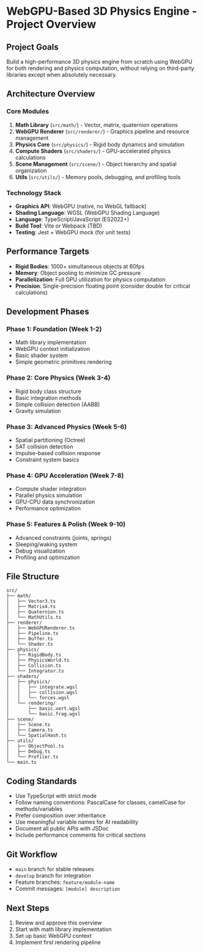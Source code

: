 # WebGPU-Based 3D Physics Engine - Project Overview

## Project Goals
Build a high-performance 3D physics engine from scratch using WebGPU for both rendering and physics computation, without relying on third-party libraries except when absolutely necessary.

## Architecture Overview

### Core Modules
1. **Math Library** (`src/math/`) - Vector, matrix, quaternion operations
2. **WebGPU Renderer** (`src/renderer/`) - Graphics pipeline and resource management
3. **Physics Core** (`src/physics/`) - Rigid body dynamics and simulation
4. **Compute Shaders** (`src/shaders/`) - GPU-accelerated physics calculations
5. **Scene Management** (`src/scene/`) - Object hierarchy and spatial organization
6. **Utils** (`src/utils/`) - Memory pools, debugging, and profiling tools

### Technology Stack
- **Graphics API**: WebGPU (native, no WebGL fallback)
- **Shading Language**: WGSL (WebGPU Shading Language)
- **Language**: TypeScript/JavaScript (ES2022+)
- **Build Tool**: Vite or Webpack (TBD)
- **Testing**: Jest + WebGPU mock (for unit tests)

## Performance Targets
- **Rigid Bodies**: 1000+ simultaneous objects at 60fps
- **Memory**: Object pooling to minimize GC pressure
- **Parallelization**: Full GPU utilization for physics computation
- **Precision**: Single-precision floating point (consider double for critical calculations)

## Development Phases

### Phase 1: Foundation (Week 1-2)
- Math library implementation
- WebGPU context initialization
- Basic shader system
- Simple geometric primitives rendering

### Phase 2: Core Physics (Week 3-4)
- Rigid body class structure
- Basic integration methods
- Simple collision detection (AABB)
- Gravity simulation

### Phase 3: Advanced Physics (Week 5-6)
- Spatial partitioning (Octree)
- SAT collision detection
- Impulse-based collision response
- Constraint system basics

### Phase 4: GPU Acceleration (Week 7-8)
- Compute shader integration
- Parallel physics simulation
- GPU-CPU data synchronization
- Performance optimization

### Phase 5: Features & Polish (Week 9-10)
- Advanced constraints (joints, springs)
- Sleeping/waking system
- Debug visualization
- Profiling and optimization

## File Structure
```
src/
├── math/
│   ├── Vector3.ts
│   ├── Matrix4.ts
│   ├── Quaternion.ts
│   └── MathUtils.ts
├── renderer/
│   ├── WebGPURenderer.ts
│   ├── Pipeline.ts
│   ├── Buffer.ts
│   └── Shader.ts
├── physics/
│   ├── RigidBody.ts
│   ├── PhysicsWorld.ts
│   ├── Collision.ts
│   └── Integrator.ts
├── shaders/
│   ├── physics/
│   │   ├── integrate.wgsl
│   │   ├── collision.wgsl
│   │   └── forces.wgsl
│   └── rendering/
│       ├── basic.vert.wgsl
│       └── basic.frag.wgsl
├── scene/
│   ├── Scene.ts
│   ├── Camera.ts
│   └── SpatialHash.ts
├── utils/
│   ├── ObjectPool.ts
│   ├── Debug.ts
│   └── Profiler.ts
└── main.ts
```

## Coding Standards
- Use TypeScript with strict mode
- Follow naming conventions: PascalCase for classes, camelCase for methods/variables
- Prefer composition over inheritance
- Use meaningful variable names for AI readability
- Document all public APIs with JSDoc
- Include performance comments for critical sections

## Git Workflow
- `main` branch for stable releases
- `develop` branch for integration
- Feature branches: `feature/module-name`
- Commit messages: `[module] description`

## Next Steps
1. Review and approve this overview
2. Start with math library implementation
3. Set up basic WebGPU context
4. Implement first rendering pipeline